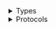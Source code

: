 <details>
<summary>Types</summary>

  - [AcmClient](/aws-sdk-swift/reference/0.x/AWSACM/AcmClient)
  - [AcmClient.AcmClientConfiguration](/aws-sdk-swift/reference/0.x/AWSACM/AcmClient.AcmClientConfiguration)
  - [AcmClientLogHandlerFactory](/aws-sdk-swift/reference/0.x/AWSACM/AcmClientLogHandlerFactory)
  - [AcmClientTypes](/aws-sdk-swift/reference/0.x/AWSACM/AcmClientTypes)

</details>

<details>
<summary>Protocols</summary>

  - [AcmClientProtocol](/aws-sdk-swift/reference/0.x/AWSACM/AcmClientProtocol)

</details>

